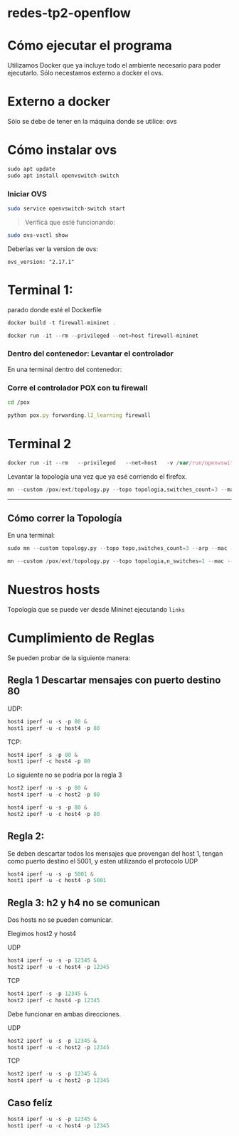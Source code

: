# redes-tp2-openflow
# Cómo ejecutar el programa

Utilizamos Docker que ya incluye todo el ambiente necesario para poder ejecutarlo. Sólo necestamos externo a docker el ovs.

# Externo a docker

Sólo se debe de tener en la máquina donde se utilice: ovs

# Cómo instalar ovs

```python
sudo apt update
sudo apt install openvswitch-switch
```

### **Iniciar OVS**

```bash
sudo service openvswitch-switch start
```

> Verificá que esté funcionando:
> 

```bash
sudo ovs-vsctl show
```

Deberías ver la version de ovs:

```
ovs_version: "2.17.1"
```

# Terminal 1:

parado donde esté el Dockerfile

```jsx
docker build -t firewall-mininet .
```

```jsx
docker run -it --rm --privileged --net=host firewall-mininet
```

### Dentro del contenedor: Levantar el controlador

En una terminal dentro del contenedor:

### Corre el controlador POX con tu firewall

```bash
cd /pox
```

```jsx
python pox.py forwarding.l2_learning firewall
```

# Terminal 2

```jsx
docker run -it --rm   --privileged   --net=host   -v /var/run/openvswitch:/var/run/openvswitch   firewall-mininet
```

Levantar la topología una vez que ya esé corriendo el firefox.

```python
mn --custom /pox/ext/topology.py --topo topologia,switches_count=3 --mac --arp --switch ovsk --controller remote
```

---

## Cómo correr la Topología

En una terminal:

```python
sudo mn --custom topology.py --topo topo,switches_count=3 --arp --mac --controller remote
```

```python
mn --custom /pox/ext/topology.py --topo topologia,n_switches=1 --mac --arp --switch ovsk --controller remote
```

# Nuestros hosts

Topología que se puede ver desde Mininet ejecutando `links`

<Host host1: host1-eth0:10.0.0.1 pid=25>
<Host host2: host2-eth0:10.0.0.2 pid=27>
<Host host3: host3-eth0:10.0.0.3 pid=29>
<Host host4: host4-eth0:10.0.0.4 pid=31>

# Cumplimiento de Reglas

Se pueden probar de la siguiente manera:

## Regla 1 Descartar mensajes con puerto destino 80

UDP:

```python
host4 iperf -u -s -p 80 &
host1 iperf -u -c host4 -p 80
```

TCP:

```python
host4 iperf -s -p 80 &
host1 iperf -c host4 -p 80
```

Lo siguiente no se podría por la regla 3

```python
host2 iperf -u -s -p 80 &
host4 iperf -u -c host2 -p 80
```

```python
host4 iperf -u -s -p 80 &
host2 iperf -u -c host4 -p 80
```

## Regla 2:

Se deben descartar todos los mensajes que provengan del host 1, tengan como puerto destino el 5001, y esten utilizando el protocolo UDP

```python
host4 iperf -u -s -p 5001 &
host1 iperf -u -c host4 -p 5001
```

## Regla 3: h2 y h4 no se comunican

Dos hosts no se pueden comunicar.

Elegimos host2 y host4

UDP

```python
host4 iperf -u -s -p 12345 &
host2 iperf -u -c host4 -p 12345
```

TCP

```python
host4 iperf -s -p 12345 &
host2 iperf -c host4 -p 12345
```

Debe funcionar en ambas direcciones.

UDP

```python
host2 iperf -u -s -p 12345 &
host4 iperf -u -c host2 -p 12345
```

TCP

```python
host2 iperf -u -s -p 12345 &
host4 iperf -u -c host2 -p 12345
```

## Caso felíz

```python
host4 iperf -u -s -p 12345 &
host1 iperf -u -c host4 -p 12345
```
